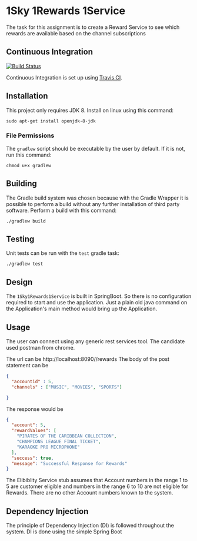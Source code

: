 
# 1Sky 1Rewards 1Service

The task for this assignment is to create a Reward Service to see which rewards are available based on the channel subscriptions

## Continuous Integration
[![Build Status](https://travis-ci.org/rajeshso/1Sky1Rewards1Service.svg?branch=master)](https://travis-ci.org/rajeshso/1Sky1Rewards1Service)

Continuous Integration is set up using [Travis CI](https://travis-ci.org).

## Installation
This project only requires JDK 8. Install on linux using this command:

    sudo apt-get install openjdk-8-jdk

### File Permissions
The `gradlew` script should be executable by the user by default. If it is not, run this command:

    chmod u+x gradlew

## Building
The Gradle build system was chosen because with the Gradle Wrapper it is possible to perform a build without any further
installation of third party software. Perform a build with this command:

    ./gradlew build    

## Testing
Unit tests can be run with the `test` gradle task:

    ./gradlew test
    
## Design
The `1Sky1Rewards1Service` is built in SpringBoot. So there is no configuration required to start and use the application.
Just a plain old java command on the Application's main method would bring up the Application.

## Usage
The user can connect using any generic rest services tool. The candidate used postman from chrome.

The url can be http://localhost:8090//rewards
The body of the post statement can be 
```json
{
  "accountid" : 5,	
  "channels" : ["MUSIC", "MOVIES", "SPORTS"]

}
```
The response would be 
```json
{
  "account": 5,
  "rewardValues": [
    "PIRATES OF THE CARIBBEAN COLLECTION",
    "CHAMPIONS LEAGUE FINAL TICKET",
    "KARAOKE PRO MICROPHONE"
  ],
  "success": true,
  "message": "Successful Response for Rewards"
}
```
The Elibiblity Service stub assumes that Account numbers in the range 1 to 5 are customer eligible and numbers in the range 6 to 10 are not eligible for Rewards. There are no other Account numbers known to the system.

## Dependency Injection
The principle of Dependency Injection (DI) is followed throughout the system. DI is done using the simple Spring Boot
    
